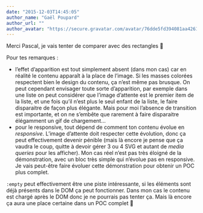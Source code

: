 ```yaml
---
date: "2015-12-03T14:45:05"
author_name: "Gaël Poupard"
author_url: ""
author_avatar: "https://secure.gravatar.com/avatar/76dde5fd394081aa4261802372fe2e33?s=48&d=mm&r=g"
---
```

Merci Pascal, je vais tenter de comparer avec des rectangles 🙂

Pour tes remarques :

*   lʼeffet dʼapparition est tout simplement absent (dans mon cas) car en réalité le contenu apparaît à la place de lʼimage. Si les masses colorées respectent bien le design du contenu, ça nʼest même pas brusque. On peut cependant envisager toute sorte dʼapparition, par exemple dans une liste on peut considérer que lʼimage dʼattente est le premier item de la liste, et une fois quʼil nʼest plus le seul enfant de la liste, le faire disparaitre de façon plus élégante. Mais pour moi lʼabsence de transition est importante, et on ne sʼembête que rarement à faire disparaitre élégamment un gif de chargement…
*   pour le responsive, tout dépend de comment ton contenu évolue en _responsive_. Lʼimage dʼattente doit respecter cette évolution, donc ça peut effectivement devenir pénible (mais là encore je pense que ça vaudra le coup, quitte à devoir gérer 3 ou 4 SVG et autant de _media queries_ pour les afficher). Mon cas réel nʼest pas très éloigné de la démonstration, avec un bloc très simple qui nʼévolue pas en responsive. Je vais peut-être faire évoluer cette démonstration pour obtenir un POC plus complet.

`:empty` peut effectivement être une piste intéressante, si les éléments sont déjà présents dans le DOM ça peut fonctionner. Dans mon cas le contenu est chargé après le DOM donc je ne pourrais pas tenter ça. Mais là encore ça aura une place certaine dans un POC complet 🙂